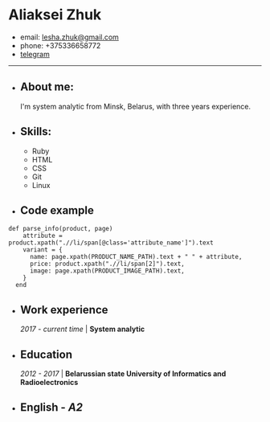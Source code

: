 # Aliaksei Zhuk
* email: lesha.zhuk@gmail.com
* phone: +375336658772
* [telegram](https://t.me/Who_is_John_Goltt)

-----------------------------------

* ## About me:
    I'm system analytic from Minsk, Belarus,  with three years experience.

* ## Skills:
    * Ruby
    * HTML
    * CSS
    * Git
    * Linux
* ## Code example

```
def parse_info(product, page)
    attribute = product.xpath(".//li/span[@class='attribute_name']").text
    variant = {
      name: page.xpath(PRODUCT_NAME_PATH).text + " " + attribute,
      price: product.xpath(".//li/span[2]").text,
      image: page.xpath(PRODUCT_IMAGE_PATH).text,
    }
  end
```

* ## Work experience
    *2017 - current time* | **System analytic**
* ## Education
    *2012 - 2017*  |  **Belarussian state University of Informatics and Radioelectronics**

* ## English  - *A2*
